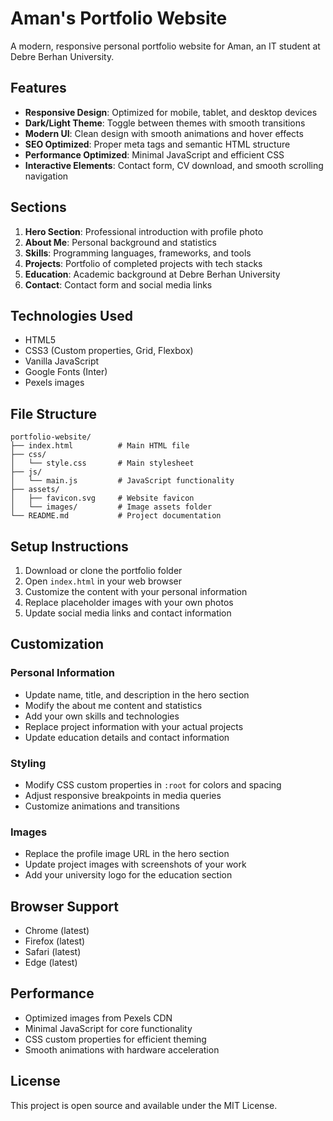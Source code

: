 # Aman's Portfolio Website

A modern, responsive personal portfolio website for Aman, an IT student at Debre Berhan University.

## Features

- **Responsive Design**: Optimized for mobile, tablet, and desktop devices
- **Dark/Light Theme**: Toggle between themes with smooth transitions
- **Modern UI**: Clean design with smooth animations and hover effects
- **SEO Optimized**: Proper meta tags and semantic HTML structure
- **Performance Optimized**: Minimal JavaScript and efficient CSS
- **Interactive Elements**: Contact form, CV download, and smooth scrolling navigation

## Sections

1. **Hero Section**: Professional introduction with profile photo
2. **About Me**: Personal background and statistics
3. **Skills**: Programming languages, frameworks, and tools
4. **Projects**: Portfolio of completed projects with tech stacks
5. **Education**: Academic background at Debre Berhan University
6. **Contact**: Contact form and social media links

## Technologies Used

- HTML5
- CSS3 (Custom properties, Grid, Flexbox)
- Vanilla JavaScript
- Google Fonts (Inter)
- Pexels images

## File Structure

```
portfolio-website/
├── index.html          # Main HTML file
├── css/
│   └── style.css       # Main stylesheet
├── js/
│   └── main.js         # JavaScript functionality
├── assets/
│   ├── favicon.svg     # Website favicon
│   └── images/         # Image assets folder
└── README.md           # Project documentation
```

## Setup Instructions

1. Download or clone the portfolio folder
2. Open `index.html` in your web browser
3. Customize the content with your personal information
4. Replace placeholder images with your own photos
5. Update social media links and contact information

## Customization

### Personal Information
- Update name, title, and description in the hero section
- Modify the about me content and statistics
- Add your own skills and technologies
- Replace project information with your actual projects
- Update education details and contact information

### Styling
- Modify CSS custom properties in `:root` for colors and spacing
- Adjust responsive breakpoints in media queries
- Customize animations and transitions

### Images
- Replace the profile image URL in the hero section
- Update project images with screenshots of your work
- Add your university logo for the education section

## Browser Support

- Chrome (latest)
- Firefox (latest)
- Safari (latest)
- Edge (latest)

## Performance

- Optimized images from Pexels CDN
- Minimal JavaScript for core functionality
- CSS custom properties for efficient theming
- Smooth animations with hardware acceleration

## License

This project is open source and available under the MIT License.